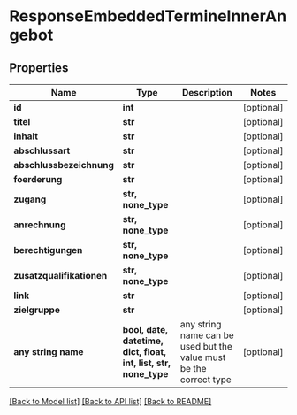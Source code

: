 # ResponseEmbeddedTermineInnerAngebot


## Properties
Name | Type | Description | Notes
------------ | ------------- | ------------- | -------------
**id** | **int** |  | [optional] 
**titel** | **str** |  | [optional] 
**inhalt** | **str** |  | [optional] 
**abschlussart** | **str** |  | [optional] 
**abschlussbezeichnung** | **str** |  | [optional] 
**foerderung** | **str** |  | [optional] 
**zugang** | **str, none_type** |  | [optional] 
**anrechnung** | **str, none_type** |  | [optional] 
**berechtigungen** | **str, none_type** |  | [optional] 
**zusatzqualifikationen** | **str, none_type** |  | [optional] 
**link** | **str** |  | [optional] 
**zielgruppe** | **str** |  | [optional] 
**any string name** | **bool, date, datetime, dict, float, int, list, str, none_type** | any string name can be used but the value must be the correct type | [optional]

[[Back to Model list]](../README.md#documentation-for-models) [[Back to API list]](../README.md#documentation-for-api-endpoints) [[Back to README]](../README.md)


